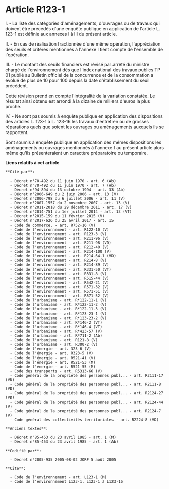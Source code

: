 # Article R123-1

I. - La liste des catégories d'aménagements, d'ouvrages ou de travaux qui doivent être précédés d'une enquête publique en
application de l'article L. 123-1 est définie aux annexes I à III du présent article.

II. - En cas de réalisation fractionnée d'une même opération, l'appréciation des seuils et critères mentionnés à l'annexe I
tient compte de l'ensemble de l'opération.

III. - Le montant des seuils financiers est révisé par arrêté du ministre chargé de l'environnement dès que l'index national
des travaux publics TP 01 publié au Bulletin officiel de la concurrence et de la consommation a évolué de plus de 10 pour 100
depuis la date d'établissement du seuil précédent.

Cette révision prend en compte l'intégralité de la variation constatée. Le résultat ainsi obtenu est arrondi à la dizaine de
milliers d'euros la plus proche.

IV. - Ne sont pas soumis à enquête publique en application des dispositions des articles L. 123-1 à L. 123-16 les travaux
d'entretien ou de grosses réparations quels que soient les ouvrages ou aménagements auxquels ils se rapportent.

Sont soumis à enquête publique en application des mêmes dispositions les aménagements ou ouvrages mentionnés à l'annexe I au
présent article alors même qu'ils présenteraient un caractère préparatoire ou temporaire.

**Liens relatifs à cet article**

	**Cité par**:

	  - Décret n°70-492 du 11 juin 1970 - art. 6 (Ab)
	  - Décret n°70-492 du 11 juin 1970 - art. 7 (Ab)
	  - Décret n°94-894 du 13 octobre 1994 - art. 33 (Ab)
	  - Décret n°2006-649 du 2 juin 2006 - art. 13 (V)
	  - Décret n°2006-798 du 6 juillet 2006 - art. 11 (V)
	  - Décret n°2007-1557 du 2 novembre 2007 - art. 13 (V)
	  - Décret n°2011-2018 du 29 décembre 2011 - art. 17 (V)
	  - Décret n°2014-751 du 1er juillet 2014 - art. 13 (VT)
	  - Décret n°2015-159 du 11 février 2015 (V)
	  - Décret n°2017-626 du 25 avril 2017 - art. 15
	  - Code de commerce. - art. R752-16 (V)
	  - Code de l'environnement - art. R122-10 (V)
	  - Code de l'environnement - art. R123-3 (V)
	  - Code de l'environnement - art. R211-96 (V)
	  - Code de l'environnement - art. R211-98 (VD)
	  - Code de l'environnement - art. R212-40 (V)
	  - Code de l'environnement - art. R214-100 (V)
	  - Code de l'environnement - art. R214-64-1 (VD)
	  - Code de l'environnement - art. R214-8 (V)
	  - Code de l'environnement - art. R214-89 (V)
	  - Code de l'environnement - art. R331-50 (VT)
	  - Code de l'environnement - art. R331-8 (V)
	  - Code de l'environnement - art. R515-44 (V)
	  - Code de l'environnement - art. R542-21 (V)
	  - Code de l'environnement - art. R571-32 (V)
	  - Code de l'environnement - art. R571-51 (V)
	  - Code de l'environnement - art. R571-52 (V)
	  - Code de l'urbanisme - art. R*122-11-1 (V)
	  - Code de l'urbanisme - art. R*122-11-2 (V)
	  - Code de l'urbanisme - art. R*122-11-3 (V)
	  - Code de l'urbanisme - art. R*123-23-1 (V)
	  - Code de l'urbanisme - art. R*123-23-2 (V)
	  - Code de l'urbanisme - art. R*146-2 (VT)
	  - Code de l'urbanisme - art. R*146-4 (VT)
	  - Code de l'urbanisme - art. R*423-57 (V)
	  - Code de l'urbanisme - art. R*711-2 (Ab)
	  - Code de l'urbanisme - art. R121-8 (V)
	  - Code de l'urbanisme - art. R300-2 (V)
	  - Code de l'énergie - art. 323-6 (V)
	  - Code de l'énergie - art. R323-5 (V)
	  - Code de l'énergie - art. R521-41 (V)
	  - Code de l'énergie - art. R521-53 (M)
	  - Code de l'énergie - art. R521-55 (M)
	  - Code des transports - art. R5313-66 (V)
	  - Code général de la propriété des personnes publ... - art. R2111-17 (VD)
	  - Code général de la propriété des personnes publ... - art. R2111-8 (VD)
	  - Code général de la propriété des personnes publ... - art. R2124-27 (VD)
	  - Code général de la propriété des personnes publ... - art. R2124-44 (V)
	  - Code général de la propriété des personnes publ... - art. R2124-7 (V)
	  - Code général des collectivités territoriales - art. R2224-8 (VD)

	**Anciens textes**:

	  - Décret n°85-453 du 23 avril 1985 - art. 1 (M)
	  - Décret n°85-453 du 23 avril 1985 - art. 1 (Ab)

	**Codifié par**:

	  - Décret n°2005-935 2005-08-02 JORF 5 août 2005

	**Cite**:

	  - Code de l'environnement - art. L123-1 (M)
	  - Code de l'environnement L123-1, L123-1 à L123-16
